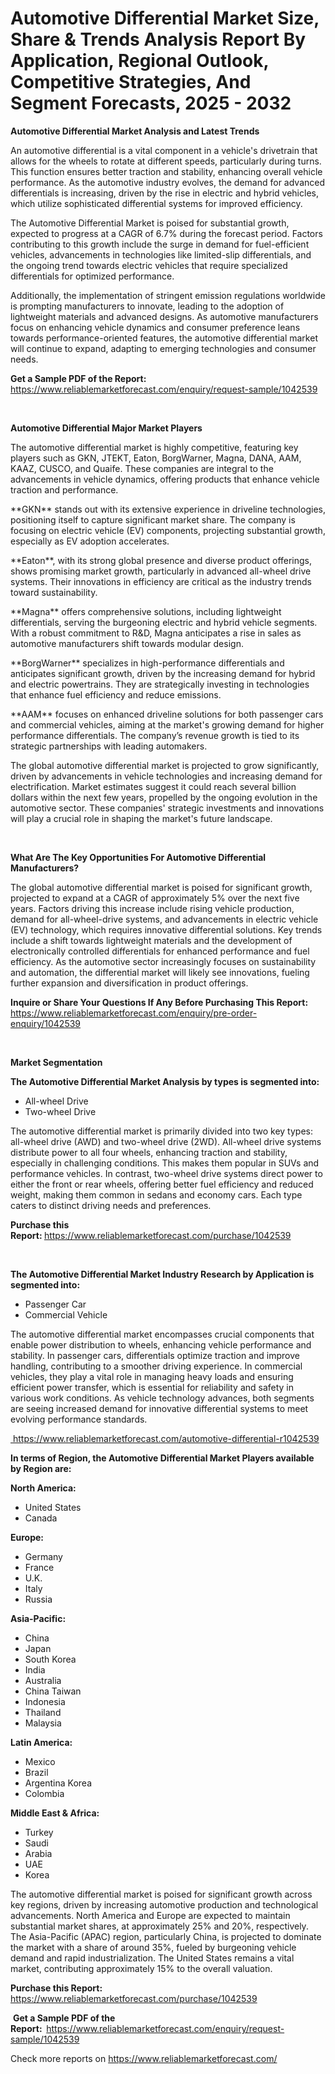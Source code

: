 <p><h1>Automotive Differential Market Size, Share & Trends Analysis Report By Application, Regional Outlook, Competitive Strategies, And Segment Forecasts, 2025 - 2032</h1></p><p><strong>Automotive Differential Market Analysis and Latest Trends</strong></p>
<p><p>An automotive differential is a vital component in a vehicle's drivetrain that allows for the wheels to rotate at different speeds, particularly during turns. This function ensures better traction and stability, enhancing overall vehicle performance. As the automotive industry evolves, the demand for advanced differentials is increasing, driven by the rise in electric and hybrid vehicles, which utilize sophisticated differential systems for improved efficiency.</p><p>The Automotive Differential Market is poised for substantial growth, expected to progress at a CAGR of 6.7% during the forecast period. Factors contributing to this growth include the surge in demand for fuel-efficient vehicles, advancements in technologies like limited-slip differentials, and the ongoing trend towards electric vehicles that require specialized differentials for optimized performance.</p><p>Additionally, the implementation of stringent emission regulations worldwide is prompting manufacturers to innovate, leading to the adoption of lightweight materials and advanced designs. As automotive manufacturers focus on enhancing vehicle dynamics and consumer preference leans towards performance-oriented features, the automotive differential market will continue to expand, adapting to emerging technologies and consumer needs.</p></p>
<p><strong>Get a Sample PDF of the Report:&nbsp;</strong> <a href="https://www.reliablemarketforecast.com/enquiry/request-sample/1042539?utm_campaign=2288&utm_medium=2&utm_source=Github&utm_content=ia&utm_term=30032025&utm_id=automotive-differential">https://www.reliablemarketforecast.com/enquiry/request-sample/1042539</a></p>
<p>&nbsp;</p>
<p><strong>Automotive Differential Major Market Players</strong></p>
<p><p>The automotive differential market is highly competitive, featuring key players such as GKN, JTEKT, Eaton, BorgWarner, Magna, DANA, AAM, KAAZ, CUSCO, and Quaife. These companies are integral to the advancements in vehicle dynamics, offering products that enhance vehicle traction and performance.</p><p>**GKN** stands out with its extensive experience in driveline technologies, positioning itself to capture significant market share. The company is focusing on electric vehicle (EV) components, projecting substantial growth, especially as EV adoption accelerates.</p><p>**Eaton**, with its strong global presence and diverse product offerings, shows promising market growth, particularly in advanced all-wheel drive systems. Their innovations in efficiency are critical as the industry trends toward sustainability.</p><p>**Magna** offers comprehensive solutions, including lightweight differentials, serving the burgeoning electric and hybrid vehicle segments. With a robust commitment to R&D, Magna anticipates a rise in sales as automotive manufacturers shift towards modular design.</p><p>**BorgWarner** specializes in high-performance differentials and anticipates significant growth, driven by the increasing demand for hybrid and electric powertrains. They are strategically investing in technologies that enhance fuel efficiency and reduce emissions.</p><p>**AAM** focuses on enhanced driveline solutions for both passenger cars and commercial vehicles, aiming at the market's growing demand for higher performance differentials. The company’s revenue growth is tied to its strategic partnerships with leading automakers.</p><p>The global automotive differential market is projected to grow significantly, driven by advancements in vehicle technologies and increasing demand for electrification. Market estimates suggest it could reach several billion dollars within the next few years, propelled by the ongoing evolution in the automotive sector. These companies' strategic investments and innovations will play a crucial role in shaping the market's future landscape.</p></p>
<p>&nbsp;</p>
<p><strong>What Are The Key Opportunities For Automotive Differential Manufacturers?</strong></p>
<p><p>The global automotive differential market is poised for significant growth, projected to expand at a CAGR of approximately 5% over the next five years. Factors driving this increase include rising vehicle production, demand for all-wheel-drive systems, and advancements in electric vehicle (EV) technology, which requires innovative differential solutions. Key trends include a shift towards lightweight materials and the development of electronically controlled differentials for enhanced performance and fuel efficiency. As the automotive sector increasingly focuses on sustainability and automation, the differential market will likely see innovations, fueling further expansion and diversification in product offerings.</p></p>
<p><strong>Inquire or Share Your Questions If Any Before Purchasing This Report:</strong> <a href="https://www.reliablemarketforecast.com/enquiry/pre-order-enquiry/1042539?utm_campaign=2288&utm_medium=2&utm_source=Github&utm_content=ia&utm_term=30032025&utm_id=automotive-differential">https://www.reliablemarketforecast.com/enquiry/pre-order-enquiry/1042539</a></p>
<p>&nbsp;</p>
<p><strong>Market Segmentation</strong></p>
<p><strong>The Automotive Differential Market Analysis by types is segmented into:</strong></p>
<p><ul><li>All-wheel Drive</li><li>Two-wheel Drive</li></ul></p>
<p><p>The automotive differential market is primarily divided into two key types: all-wheel drive (AWD) and two-wheel drive (2WD). All-wheel drive systems distribute power to all four wheels, enhancing traction and stability, especially in challenging conditions. This makes them popular in SUVs and performance vehicles. In contrast, two-wheel drive systems direct power to either the front or rear wheels, offering better fuel efficiency and reduced weight, making them common in sedans and economy cars. Each type caters to distinct driving needs and preferences.</p></p>
<p><strong>Purchase this Report:&nbsp;</strong><a href="https://www.reliablemarketforecast.com/purchase/1042539?utm_campaign=2288&utm_medium=2&utm_source=Github&utm_content=ia&utm_term=30032025&utm_id=automotive-differential">https://www.reliablemarketforecast.com/purchase/1042539</a></p>
<p>&nbsp;</p>
<p><strong>The Automotive Differential Market Industry Research by Application is segmented into:</strong></p>
<p><ul><li>Passenger Car</li><li>Commercial Vehicle</li></ul></p>
<p><p>The automotive differential market encompasses crucial components that enable power distribution to wheels, enhancing vehicle performance and stability. In passenger cars, differentials optimize traction and improve handling, contributing to a smoother driving experience. In commercial vehicles, they play a vital role in managing heavy loads and ensuring efficient power transfer, which is essential for reliability and safety in various work conditions. As vehicle technology advances, both segments are seeing increased demand for innovative differential systems to meet evolving performance standards.</p></p>
<p><a href="https://www.reliablemarketforecast.com/automotive-differential-r1042539?utm_campaign=2288&utm_medium=2&utm_source=Github&utm_content=ia&utm_term=30032025&utm_id=automotive-differential">&nbsp;https://www.reliablemarketforecast.com/automotive-differential-r1042539</a></p>
<p><strong>In terms of Region, the Automotive Differential Market Players available by Region are:</strong></p>
<p>
    <p> <strong> North America: </strong>
        <ul>
            <li>United States</li>
            <li>Canada</li>
        </ul>
        </p> 
    <p> <strong> Europe: </strong>
        <ul>
            <li>Germany</li>
            <li>France</li>
            <li>U.K.</li>
            <li>Italy</li>
            <li>Russia</li>
        </ul>
        </p> 
    <p> <strong> Asia-Pacific: </strong>
        <ul>
            <li>China</li>
            <li>Japan</li>
            <li>South Korea</li>
            <li>India</li>
            <li>Australia</li>
            <li>China Taiwan</li>
            <li>Indonesia</li>
            <li>Thailand</li>
            <li>Malaysia</li>
        </ul>
        </p> 
    <p> <strong> Latin America: </strong>
        <ul>
            <li>Mexico</li>
            <li>Brazil</li>
            <li>Argentina Korea</li>
            <li>Colombia</li>
        </ul>
        </p> 
    <p> <strong> Middle East & Africa: </strong>
        <ul>
            <li>Turkey</li>
            <li>Saudi</li>
            <li>Arabia</li>
            <li>UAE</li>
            <li>Korea</li>
        </ul>
    </p>
    </p>
<p><p>The automotive differential market is poised for significant growth across key regions, driven by increasing automotive production and technological advancements. North America and Europe are expected to maintain substantial market shares, at approximately 25% and 20%, respectively. The Asia-Pacific (APAC) region, particularly China, is projected to dominate the market with a share of around 35%, fueled by burgeoning vehicle demand and rapid industrialization. The United States remains a vital market, contributing approximately 15% to the overall valuation.</p></p>
<p><strong>Purchase this Report: </strong><a href="https://www.reliablemarketforecast.com/purchase/1042539?utm_campaign=2288&utm_medium=2&utm_source=Github&utm_content=ia&utm_term=30032025&utm_id=automotive-differential">https://www.reliablemarketforecast.com/purchase/1042539</a></p>
<p>&nbsp;<strong>Get a Sample PDF of the Report:&nbsp;&nbsp;</strong><a href="https://www.reliablemarketforecast.com/enquiry/request-sample/1042539?utm_campaign=2288&utm_medium=2&utm_source=Github&utm_content=ia&utm_term=30032025&utm_id=automotive-differential">https://www.reliablemarketforecast.com/enquiry/request-sample/1042539</a></p>
<p><strong></strong></p>
<p>Check more reports on <a href="https://www.reliablemarketforecast.com/?utm_campaign=2288&utm_medium=2&utm_source=Github&utm_content=ia&utm_term=30032025&utm_id=automotive-differential">https://www.reliablemarketforecast.com/</a></p>